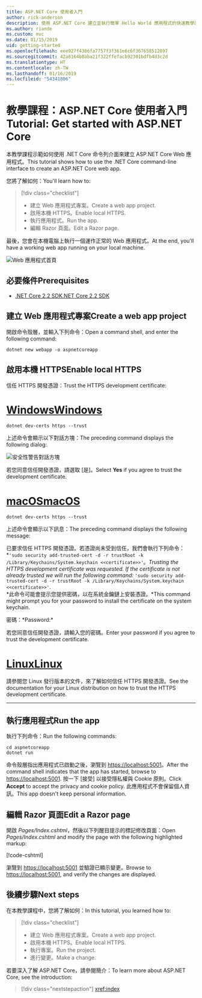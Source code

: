 ```yaml
---
title: ASP.NET Core 使用者入門
author: rick-anderson
description: 使用 ASP.NET Core 建立並執行簡單 Hello World 應用程式的快速教學課程。
ms.author: riande
ms.custom: mvc
ms.date: 01/15/2019
uid: getting-started
ms.openlocfilehash: eee927f4306fa7757f3f361e6c6f367658512897
ms.sourcegitcommit: 42a8164b8aba21f322ffefacb92301bdfb4d3c2d
ms.translationtype: HT
ms.contentlocale: zh-TW
ms.lasthandoff: 01/16/2019
ms.locfileid: "54341806"
---
```

# <a name="tutorial-get-started-with-aspnet-core"></a><span data-ttu-id="268bf-103">教學課程：ASP.NET Core 使用者入門</span><span class="sxs-lookup"><span data-stu-id="268bf-103">Tutorial: Get started with ASP.NET Core</span></span>

<span data-ttu-id="268bf-104">本教學課程示範如何使用 .NET Core 命令列介面來建立 ASP.NET Core Web 應用程式。</span><span class="sxs-lookup"><span data-stu-id="268bf-104">This tutorial shows how to use the .NET Core command-line interface to create an ASP.NET Core web app.</span></span>

<span data-ttu-id="268bf-105">您將了解如何：</span><span class="sxs-lookup"><span data-stu-id="268bf-105">You'll learn how to:</span></span>

> [!div class="checklist"]
> * <span data-ttu-id="268bf-106">建立 Web 應用程式專案。</span><span class="sxs-lookup"><span data-stu-id="268bf-106">Create a web app project.</span></span>
> * <span data-ttu-id="268bf-107">啟用本機 HTTPS。</span><span class="sxs-lookup"><span data-stu-id="268bf-107">Enable local HTTPS.</span></span>
> * <span data-ttu-id="268bf-108">執行應用程式。</span><span class="sxs-lookup"><span data-stu-id="268bf-108">Run the app.</span></span>
> * <span data-ttu-id="268bf-109">編輯 Razor 頁面。</span><span class="sxs-lookup"><span data-stu-id="268bf-109">Edit a Razor page.</span></span>

<span data-ttu-id="268bf-110">最後，您會在本機電腦上執行一個運作正常的 Web 應用程式。</span><span class="sxs-lookup"><span data-stu-id="268bf-110">At the end, you'll have a working web app running on your local machine.</span></span>

![Web 應用程式首頁](_static/home-page.png)

## <a name="prerequisites"></a><span data-ttu-id="268bf-112">必要條件</span><span class="sxs-lookup"><span data-stu-id="268bf-112">Prerequisites</span></span>

* [<span data-ttu-id="268bf-113">.NET Core 2.2 SDK</span><span class="sxs-lookup"><span data-stu-id="268bf-113">.NET Core 2.2 SDK</span></span>](https://www.microsoft.com/net/download/all)

## <a name="create-a-web-app-project"></a><span data-ttu-id="268bf-114">建立 Web 應用程式專案</span><span class="sxs-lookup"><span data-stu-id="268bf-114">Create a web app project</span></span>

<span data-ttu-id="268bf-115">開啟命令殼層，並輸入下列命令：</span><span class="sxs-lookup"><span data-stu-id="268bf-115">Open a command shell, and enter the following command:</span></span>

```console
dotnet new webapp -o aspnetcoreapp
```

## <a name="enable-local-https"></a><span data-ttu-id="268bf-116">啟用本機 HTTPS</span><span class="sxs-lookup"><span data-stu-id="268bf-116">Enable local HTTPS</span></span>

<span data-ttu-id="268bf-117">信任 HTTPS 開發憑證：</span><span class="sxs-lookup"><span data-stu-id="268bf-117">Trust the HTTPS development certificate:</span></span>

# <a name="windowstabwindows"></a>[<span data-ttu-id="268bf-118">Windows</span><span class="sxs-lookup"><span data-stu-id="268bf-118">Windows</span></span>](#tab/windows)

```console
dotnet dev-certs https --trust
```

<span data-ttu-id="268bf-119">上述命令會顯示以下對話方塊：</span><span class="sxs-lookup"><span data-stu-id="268bf-119">The preceding command displays the following dialog:</span></span>

![安全性警告對話方塊](_static/cert.png)

<span data-ttu-id="268bf-121">若您同意信任開發憑證，請選取 [是]。</span><span class="sxs-lookup"><span data-stu-id="268bf-121">Select **Yes** if you agree to trust the development certificate.</span></span>

# <a name="macostabmacos"></a>[<span data-ttu-id="268bf-122">macOS</span><span class="sxs-lookup"><span data-stu-id="268bf-122">macOS</span></span>](#tab/macos)

```console
dotnet dev-certs https --trust
```

<span data-ttu-id="268bf-123">上述命令會顯示以下訊息：</span><span class="sxs-lookup"><span data-stu-id="268bf-123">The preceding command displays the following message:</span></span>

<span data-ttu-id="268bf-124">已要求信任 HTTPS 開發憑證。若憑證尚未受到信任，我們會執行下列命令：\*`'sudo security add-trusted-cert -d -r trustRoot -k /Library/Keychains/System.keychain <<certificate>>'`。</span><span class="sxs-lookup"><span data-stu-id="268bf-124">*Trusting the HTTPS development certificate was requested. If the certificate is not already trusted we will run the following command:* `'sudo security add-trusted-cert -d -r trustRoot -k /Library/Keychains/System.keychain <<certificate>>'`.</span></span>  
<span data-ttu-id="268bf-125">\*此命令可能會提示您提供密碼，以在系統金鑰鏈上安裝憑證。</span><span class="sxs-lookup"><span data-stu-id="268bf-125">\*This command might prompt you for your password to install the certificate on the system keychain.</span></span>

<span data-ttu-id="268bf-126">密碼：\*</span><span class="sxs-lookup"><span data-stu-id="268bf-126">Password:\*</span></span>

<span data-ttu-id="268bf-127">若您同意信任開發憑證，請輸入您的密碼。</span><span class="sxs-lookup"><span data-stu-id="268bf-127">Enter your password if you agree to trust the development certificate.</span></span>

# <a name="linuxtablinux"></a>[<span data-ttu-id="268bf-128">Linux</span><span class="sxs-lookup"><span data-stu-id="268bf-128">Linux</span></span>](#tab/linux)

<span data-ttu-id="268bf-129">請參閱您 Linux 發行版本的文件，來了解如何信任 HTTPS 開發憑證。</span><span class="sxs-lookup"><span data-stu-id="268bf-129">See the documentation for your Linux distribution on how to trust the HTTPS development certificate.</span></span>

---

## <a name="run-the-app"></a><span data-ttu-id="268bf-130">執行應用程式</span><span class="sxs-lookup"><span data-stu-id="268bf-130">Run the app</span></span>

<span data-ttu-id="268bf-131">執行下列命令：</span><span class="sxs-lookup"><span data-stu-id="268bf-131">Run the following commands:</span></span>

```console
cd aspnetcoreapp
dotnet run
```

<span data-ttu-id="268bf-132">命令殼層指出應用程式已啟動之後，瀏覽到 [https://localhost:5001](https://localhost:5001)。</span><span class="sxs-lookup"><span data-stu-id="268bf-132">After the command shell indicates that the app has started, browse to [https://localhost:5001](https://localhost:5001).</span></span> <span data-ttu-id="268bf-133">按一下 [接受] 以接受隱私權與 Cookie 原則。</span><span class="sxs-lookup"><span data-stu-id="268bf-133">Click **Accept** to accept the privacy and cookie policy.</span></span> <span data-ttu-id="268bf-134">此應用程式不會保留個人資訊。</span><span class="sxs-lookup"><span data-stu-id="268bf-134">This app doesn't keep personal information.</span></span>

## <a name="edit-a-razor-page"></a><span data-ttu-id="268bf-135">編輯 Razor 頁面</span><span class="sxs-lookup"><span data-stu-id="268bf-135">Edit a Razor page</span></span>

<span data-ttu-id="268bf-136">開啟 *Pages/Index.cshtml*，然後以下列醒目提示的標記修改頁面：</span><span class="sxs-lookup"><span data-stu-id="268bf-136">Open *Pages/Index.cshtml* and modify the page with the following highlighted markup:</span></span>

[!code-cshtml[](sample/index.cshtml?highlight=9)]

<span data-ttu-id="268bf-137">瀏覽到 [https://localhost:5001](https://localhost:5001) 並驗證已顯示變更。</span><span class="sxs-lookup"><span data-stu-id="268bf-137">Browse to [https://localhost:5001](https://localhost:5001), and verify the changes are displayed.</span></span>

## <a name="next-steps"></a><span data-ttu-id="268bf-138">後續步驟</span><span class="sxs-lookup"><span data-stu-id="268bf-138">Next steps</span></span>

<span data-ttu-id="268bf-139">在本教學課程中，您將了解如何：</span><span class="sxs-lookup"><span data-stu-id="268bf-139">In this tutorial, you learned how to:</span></span>

> [!div class="checklist"]
> * <span data-ttu-id="268bf-140">建立 Web 應用程式專案。</span><span class="sxs-lookup"><span data-stu-id="268bf-140">Create a web app project.</span></span>
> * <span data-ttu-id="268bf-141">啟用本機 HTTPS。</span><span class="sxs-lookup"><span data-stu-id="268bf-141">Enable local HTTPS.</span></span>
> * <span data-ttu-id="268bf-142">執行專案。</span><span class="sxs-lookup"><span data-stu-id="268bf-142">Run the project.</span></span>
> * <span data-ttu-id="268bf-143">進行變更。</span><span class="sxs-lookup"><span data-stu-id="268bf-143">Make a change.</span></span>

<span data-ttu-id="268bf-144">若要深入了解 ASP.NET Core，請參閱簡介：</span><span class="sxs-lookup"><span data-stu-id="268bf-144">To learn more about ASP.NET Core, see the introduction:</span></span>

> [!div class="nextstepaction"]
> <xref:index>
